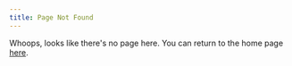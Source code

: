 ```yaml
---
title: Page Not Found
---
```


<link rel="stylesheet" href="/style.css">

Whoops, looks like there's no page here. You can return to the home page <a href="/">here</a>.

